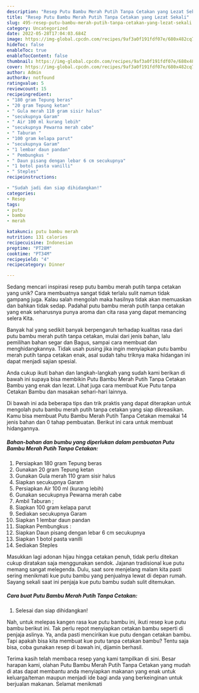 ```yaml
---
description: "Resep Putu Bambu Merah Putih Tanpa Cetakan yang Lezat Sekali"
title: "Resep Putu Bambu Merah Putih Tanpa Cetakan yang Lezat Sekali"
slug: 495-resep-putu-bambu-merah-putih-tanpa-cetakan-yang-lezat-sekali
category: Uncategorized
date: 2022-05-28T17:04:03.684Z
image: https://img-global.cpcdn.com/recipes/9af3a0f191fdf07e/680x482cq70/putu-bambu-merah-putih-tanpa-cetakan-foto-resep-utama.jpg
hideToc: false
enableToc: true
enableTocContent: false
thumbnail: https://img-global.cpcdn.com/recipes/9af3a0f191fdf07e/680x482cq70/putu-bambu-merah-putih-tanpa-cetakan-foto-resep-utama.jpg
cover: https://img-global.cpcdn.com/recipes/9af3a0f191fdf07e/680x482cq70/putu-bambu-merah-putih-tanpa-cetakan-foto-resep-utama.jpg
author: Admin
authorAv: notfound
ratingvalue: 5
reviewcount: 15
recipeingredient:
- "180 gram Tepung beras"
- "20 gram Tepung ketan"
- " Gula merah 110 gram sisir halus"
- "secukupnya Garam"
- " Air 100 ml kurang lebih"
- "secukupnya Pewarna merah cabe"
- " Taburan "
- "100 gram kelapa parut"
- "secukupnya Garam"
- "1 lembar daun pandan"
- " Pembungkus "
- " Daun pisang dengan lebar 6 cm secukupnya"
- "1 botol pasta vanilli"
- " Steples"
recipeinstructions:

- "Sudah jadi dan siap dihidangkan!"
categories:
- Resep
tags:
- putu
- bambu
- merah

katakunci: putu bambu merah 
nutrition: 131 calories
recipecuisine: Indonesian
preptime: "PT28M"
cooktime: "PT34M"
recipeyield: "4"
recipecategory: Dinner

---
```





Sedang mencari inspirasi resep putu bambu merah putih tanpa cetakan yang unik? Cara membuatnya sangat tidak terlalu sulit namun tidak gampang juga. Kalau salah mengolah maka hasilnya tidak akan memuaskan dan bahkan tidak sedap. Padahal putu bambu merah putih tanpa cetakan yang enak seharusnya punya aroma dan cita rasa yang dapat memancing selera Kita.





Banyak hal yang sedikit banyak berpengaruh terhadap kualitas rasa dari putu bambu merah putih tanpa cetakan, mulai dari jenis bahan, lalu pemilihan bahan segar dan Bagus, sampai cara membuat dan menghidangkannya. Tidak usah pusing jika ingin menyiapkan putu bambu merah putih tanpa cetakan enak,      asal sudah tahu triknya maka hidangan ini dapat menjadi sajian spesial.














Anda cukup ikuti bahan dan langkah-langkah yang sudah kami berikan di bawah ini supaya bisa membikin Putu Bambu Merah Putih Tanpa Cetakan Bambu yang enak dan lezat. Lihat juga cara membuat Kue Putu tanpa Cetakan Bambu dan masakan sehari-hari lainnya.






Di bawah ini ada beberapa tips dan trik praktis yang dapat diterapkan untuk mengolah putu bambu merah putih tanpa cetakan yang siap dikreasikan. Kamu bisa membuat Putu Bambu Merah Putih Tanpa Cetakan memakai 14 jenis bahan dan 0 tahap pembuatan. Berikut ini cara untuk membuat hidangannya.

<!--inarticleads1-->

##### Bahan-bahan dan bumbu yang diperlukan dalam pembuatan Putu Bambu Merah Putih Tanpa Cetakan:

1. Persiapkan 180 gram Tepung beras
1. Gunakan 20 gram Tepung ketan
1. Gunakan  Gula merah 110 gram sisir halus
1. Siapkan secukupnya Garam
1. Persiapkan  Air 100 ml (kurang lebih)
1. Gunakan secukupnya Pewarna merah cabe
1. Ambil  Taburan ;
1. Siapkan 100 gram kelapa parut
1. Sediakan secukupnya Garam
1. Siapkan 1 lembar daun pandan
1. Siapkan  Pembungkus :
1. Siapkan  Daun pisang dengan lebar 6 cm secukupnya
1. Siapkan 1 botol pasta vanilli
1. Sediakan  Steples


Masukkan lagi adonan hijau hingga cetakan penuh, tidak perlu ditekan cukup diratakan saja menggunakan sendok. Jajanan tradisional kue putu memang sangat melegenda. Dulu, saat sore menjelang malam kita pasti sering menikmati kue putu bambu yang penjualnya lewat di depan rumah. Sayang sekali saat ini penjaja kue putu bambu sudah sulit ditemukan. 

<!--inarticleads2-->

##### Cara buat Putu Bambu Merah Putih Tanpa Cetakan:


1. Selesai dan siap dihidangkan!

Nah, untuk melepas kangen rasa kue putu bambu ini, ikuti resep kue putu bambu berikut ini. Tak perlu repot menyiapkan cetakan bambu seperti di penjaja aslinya. Ya, anda pasti mencirikan kue putu dengan cetakan bambu. Tapi apakah bisa kita membuat kue putu tanpa cetakan bambu? Tentu saja bisa, coba gunakan resep di bawah ini, dijamin berhasil. 

Terima kasih telah membaca resep yang kami tampilkan di sini. Besar harapan kami, olahan Putu Bambu Merah Putih Tanpa Cetakan yang mudah di atas dapat membantu anda menyiapkan makanan yang enak untuk keluarga/teman maupun menjadi ide bagi anda yang berkeinginan untuk berjualan makanan. Selamat menikmati
